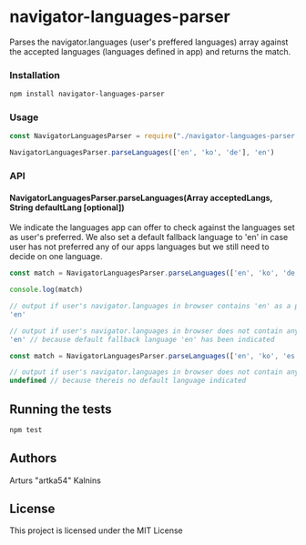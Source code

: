# navigator-languages-parser

Parses the navigator.languages (user's preffered languages) array against the accepted languages (languages defined in app) and returns the match.

### Installation


```bash
npm install navigator-languages-parser
```


### Usage

```javascript
const NavigatorLanguagesParser = require("./navigator-languages-parser.js")

NavigatorLanguagesParser.parseLanguages(['en', 'ko', 'de'], 'en')
```


### API

#### NavigatorLanguagesParser.parseLanguages(Array acceptedLangs, String defaultLang [optional])

We indicate the languages app can offer to check against the languages set as user's preferred. We also set a default fallback language to 'en' in case user has not preferred any of our apps languages but we still need to decide on one language.

```javascript
const match = NavigatorLanguagesParser.parseLanguages(['en', 'ko', 'de'], 'en')

console.log(match)

// output if user's navigator.languages in browser contains 'en' as a preferred language
'en'

// output if user's navigator.languages in browser does not contain any of our accepted languages as a preferred language
'en' // because default fallback language 'en' has been indicated
```



```javascript
const match = NavigatorLanguagesParser.parseLanguages(['en', 'ko', 'es'])

// output if user's navigator.languages in browser does not contain any of our accepted languages as a preferred language
undefined // because thereis no default language indicated


```



## Running the tests

```bash
npm test
```

## Authors

Arturs "artka54" Kalnins

## License

This project is licensed under the MIT License 
